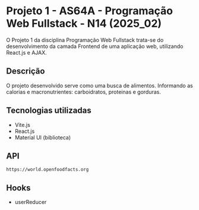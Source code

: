 # Projeto 1 - AS64A - Programação Web Fullstack - N14 (2025_02)
O Projeto 1 da disciplina Programação Web Fullstack trata-se do desenvolvimento da camada Frontend de uma aplicação web, utilizando React.js e AJAX.
## Descrição 
O projeto desenvolvido serve como uma busca de alimentos. Informando as calorias e macronutrientes: carboidratos, proteinas e gorduras.

## Tecnologias utilizadas
- Vite.js
- React.js
- Material UI (biblioteca)

## API
    https://world.openfoodfacts.org

## Hooks 
- userReducer


